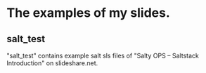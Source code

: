 The examples of my slides.
===================================


salt_test
-----------------------------------
  "salt_test" contains example salt sls files of "Salty OPS – Saltstack Introduction" on slideshare.net.

